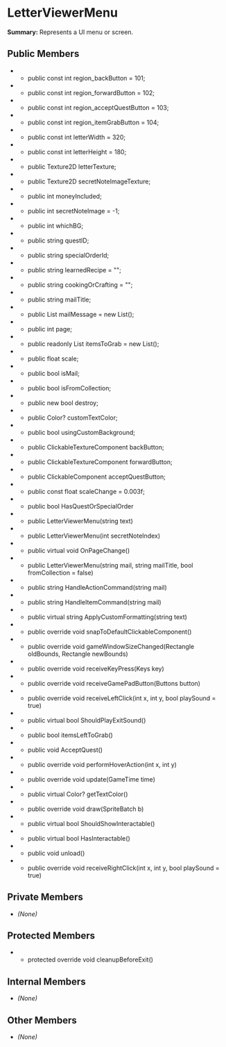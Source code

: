 # LetterViewerMenu

**Summary:** Represents a UI menu or screen.

## Public Members
- - public const int region_backButton = 101;
- - public const int region_forwardButton = 102;
- - public const int region_acceptQuestButton = 103;
- - public const int region_itemGrabButton = 104;
- - public const int letterWidth = 320;
- - public const int letterHeight = 180;
- - public Texture2D letterTexture;
- - public Texture2D secretNoteImageTexture;
- - public int moneyIncluded;
- - public int secretNoteImage = -1;
- - public int whichBG;
- - public string questID;
- - public string specialOrderId;
- - public string learnedRecipe = "";
- - public string cookingOrCrafting = "";
- - public string mailTitle;
- - public List<string> mailMessage = new List<string>();
- - public int page;
- - public readonly List<ClickableComponent> itemsToGrab = new List<ClickableComponent>();
- - public float scale;
- - public bool isMail;
- - public bool isFromCollection;
- - public new bool destroy;
- - public Color? customTextColor;
- - public bool usingCustomBackground;
- - public ClickableTextureComponent backButton;
- - public ClickableTextureComponent forwardButton;
- - public ClickableComponent acceptQuestButton;
- - public const float scaleChange = 0.003f;
- - public bool HasQuestOrSpecialOrder
- - public LetterViewerMenu(string text)
- - public LetterViewerMenu(int secretNoteIndex)
- - public virtual void OnPageChange()
- - public LetterViewerMenu(string mail, string mailTitle, bool fromCollection = false)
- - public string HandleActionCommand(string mail)
- - public string HandleItemCommand(string mail)
- - public virtual string ApplyCustomFormatting(string text)
- - public override void snapToDefaultClickableComponent()
- - public override void gameWindowSizeChanged(Rectangle oldBounds, Rectangle newBounds)
- - public override void receiveKeyPress(Keys key)
- - public override void receiveGamePadButton(Buttons button)
- - public override void receiveLeftClick(int x, int y, bool playSound = true)
- - public virtual bool ShouldPlayExitSound()
- - public bool itemsLeftToGrab()
- - public void AcceptQuest()
- - public override void performHoverAction(int x, int y)
- - public override void update(GameTime time)
- - public virtual Color? getTextColor()
- - public override void draw(SpriteBatch b)
- - public virtual bool ShouldShowInteractable()
- - public virtual bool HasInteractable()
- - public void unload()
- - public override void receiveRightClick(int x, int y, bool playSound = true)

## Private Members
- *(None)*

## Protected Members
- - protected override void cleanupBeforeExit()

## Internal Members
- *(None)*

## Other Members
- *(None)*
